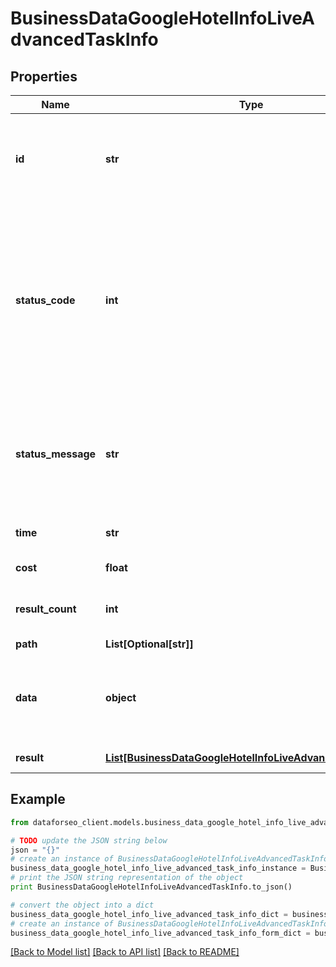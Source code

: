 # BusinessDataGoogleHotelInfoLiveAdvancedTaskInfo


## Properties

Name | Type | Description | Notes
------------ | ------------- | ------------- | -------------
**id** | **str** | task identifier unique task identifier in our system in the UUID format | [optional] 
**status_code** | **int** | status code of the task generated by DataForSEO, can be within the following range: 10000-60000 you can find the full list of the response codes here | [optional] 
**status_message** | **str** | informational message of the task you can find the full list of general informational messages here | [optional] 
**time** | **str** | execution time, seconds | [optional] 
**cost** | **float** | total tasks cost, USD | [optional] 
**result_count** | **int** | number of elements in the result array | [optional] 
**path** | **List[Optional[str]]** | URL path | [optional] 
**data** | **object** | contains the same parameters that you specified in the POST request | [optional] 
**result** | [**List[BusinessDataGoogleHotelInfoLiveAdvancedResultInfo]**](BusinessDataGoogleHotelInfoLiveAdvancedResultInfo.md) | array of results | [optional] 

## Example

```python
from dataforseo_client.models.business_data_google_hotel_info_live_advanced_task_info import BusinessDataGoogleHotelInfoLiveAdvancedTaskInfo

# TODO update the JSON string below
json = "{}"
# create an instance of BusinessDataGoogleHotelInfoLiveAdvancedTaskInfo from a JSON string
business_data_google_hotel_info_live_advanced_task_info_instance = BusinessDataGoogleHotelInfoLiveAdvancedTaskInfo.from_json(json)
# print the JSON string representation of the object
print BusinessDataGoogleHotelInfoLiveAdvancedTaskInfo.to_json()

# convert the object into a dict
business_data_google_hotel_info_live_advanced_task_info_dict = business_data_google_hotel_info_live_advanced_task_info_instance.to_dict()
# create an instance of BusinessDataGoogleHotelInfoLiveAdvancedTaskInfo from a dict
business_data_google_hotel_info_live_advanced_task_info_form_dict = business_data_google_hotel_info_live_advanced_task_info.from_dict(business_data_google_hotel_info_live_advanced_task_info_dict)
```
[[Back to Model list]](../README.md#documentation-for-models) [[Back to API list]](../README.md#documentation-for-api-endpoints) [[Back to README]](../README.md)


